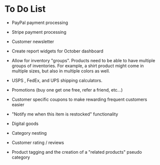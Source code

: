 # To Do List

- PayPal payment processing

- Stripe payment processing

- Customer newsletter

- Create report widgets for October dashboard

- Allow for inventory "groups". Products need to be able to have multiple groups of inventories. For example, a shirt product might come in multiple sizes, but also in multiple colors as well.

- USPS , FedEx, and UPS shipping calculators.

- Promotions (buy one get one free, refer a friend, etc...)

- Customer specific coupons to make rewarding frequent customers easier

- "Notify me when this item is restocked" functionality

- Digital goods

- Category nesting

- Customer rating / reviews

- Product tagging and the creation of a "related products" pseudo category